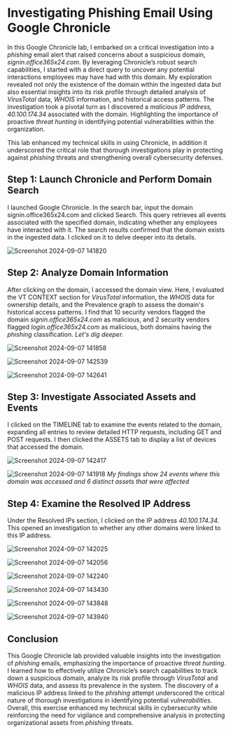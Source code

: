# Investigating Phishing Email Using Google Chronicle

In this Google Chronicle lab, I embarked on a critical investigation into a _phishing_ email alert that raised concerns about a suspicious domain, _signin.office365x24.com_. By leveraging Chronicle’s robust search capabilities, I started with a direct query to uncover any potential interactions employees may have had with this domain. My exploration revealed not only the existence of the domain within the ingested data but also essential insights into its risk profile through detailed analysis of _VirusTotal_ data, _WHOIS_ information, and historical access patterns. The investigation took a pivotal turn as I discovered a _malicious IP address, 40.100.174.34_ associated with the domain. Highlighting the importance of proactive _threat hunting_ in identifying potential vulnerabilities within the organization. 

This lab enhanced my technical skills in using Chronicle, in addition it underscored the critical role that thorough investigations play in protecting against _phishing_ threats and strengthening overall cybersecurity defenses.

## Step 1: Launch Chronicle and Perform Domain Search
I launched Google Chronicle. In the search bar, input the domain signin.office365x24.com and clicked Search. This query retrieves all events associated with the specified domain, indicating whether any employees have interacted with it. The search results confirmed that the domain exists in the ingested data. I clicked on it to delve deeper into its details.

![Screenshot 2024-09-07 141820](https://github.com/user-attachments/assets/c3530d5d-c221-4ca0-97ff-a91c2e66f917)



## Step 2: Analyze Domain Information
After clicking on the domain, I accessed the domain view. Here, I evaluated the VT CONTEXT section for _VirusTotal_ information, the _WHOIS_ data for ownership details, and the Prevalence graph to assess the domain's historical access patterns. I find that 10 security vendors flagged the domain _signin.office365x24.com_ as malicious, and 2 security vendors flagged _login.office365x24.com_ as malicious, both domains having the _phishing_ classification. _Let's dig deeper._

![Screenshot 2024-09-07 141858](https://github.com/user-attachments/assets/367fe13f-1ab4-49e3-b7b7-76f1f36243b6)

![Screenshot 2024-09-07 142539](https://github.com/user-attachments/assets/ce8daa2e-f138-4283-b77f-0a7709e3dd92)

![Screenshot 2024-09-07 142641](https://github.com/user-attachments/assets/9f5ebc5f-dd04-40b2-83e5-3ada77c6bb52)

## Step 3: Investigate Associated Assets and Events
I clicked on the TIMELINE tab to examine the events related to the domain, expanding all entries to review detailed HTTP requests, including GET and POST requests. I then clicked the ASSETS tab to display a list of devices that accessed the domain. 

![Screenshot 2024-09-07 142417](https://github.com/user-attachments/assets/dda2d490-b98a-4d3f-9550-61d13c7d2f07)

![Screenshot 2024-09-07 141918](https://github.com/user-attachments/assets/df92203f-276e-45ea-891c-42b740eacccc)
_My findings show 24 events where this domain was accessed and 6 distinct assets that were affected_

## Step 4: Examine the Resolved IP Address
Under the Resolved IPs section, I clicked on the IP address _40.100.174.34_. This opened an investigation to whether any other domains were linked to this IP address.

![Screenshot 2024-09-07 142025](https://github.com/user-attachments/assets/c3687c98-74a7-484d-8a61-c5b3926c0385)

![Screenshot 2024-09-07 142056](https://github.com/user-attachments/assets/3c9e7177-2b0e-4015-bfc9-da5f4b3d9aa2)

![Screenshot 2024-09-07 142240](https://github.com/user-attachments/assets/49fc7501-56d8-42d8-ae22-2ff048f99a51)

![Screenshot 2024-09-07 143430](https://github.com/user-attachments/assets/9b10a57e-41c7-41bc-addb-4c79d58b0531)

![Screenshot 2024-09-07 143848](https://github.com/user-attachments/assets/9c2dd2e7-c563-478a-8634-521e2abd2117)

![Screenshot 2024-09-07 143940](https://github.com/user-attachments/assets/77dd5bf6-ed64-4639-b374-70ff774dfcdd)

## Conclusion
This Google Chronicle lab provided valuable insights into the investigation of _phishing_ emails, emphasizing the importance of proactive _threat hunting_. I learned how to effectively utilize Chronicle’s search capabilities to track down a suspicious domain, analyze its risk profile through _VirusTotal_ and _WHOIS_ data, and assess its prevalence in the system. The discovery of a malicious IP address linked to the _phishing_ attempt underscored the critical nature of thorough investigations in identifying potential _vulnerabilities_. Overall, this exercise enhanced my technical skills in cybersecurity while reinforcing the need for vigilance and comprehensive analysis in protecting organizational assets from _phishing_ threats.

